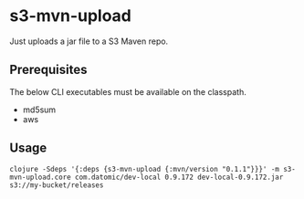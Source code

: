 # s3-mvn-upload

Just uploads a jar file to a S3 Maven repo. 

## Prerequisites

The below CLI executables must be available on the classpath. 

- md5sum
- aws

## Usage 

```shell script
clojure -Sdeps '{:deps {s3-mvn-upload {:mvn/version "0.1.1"}}}' -m s3-mvn-upload.core com.datomic/dev-local 0.9.172 dev-local-0.9.172.jar s3://my-bucket/releases
```